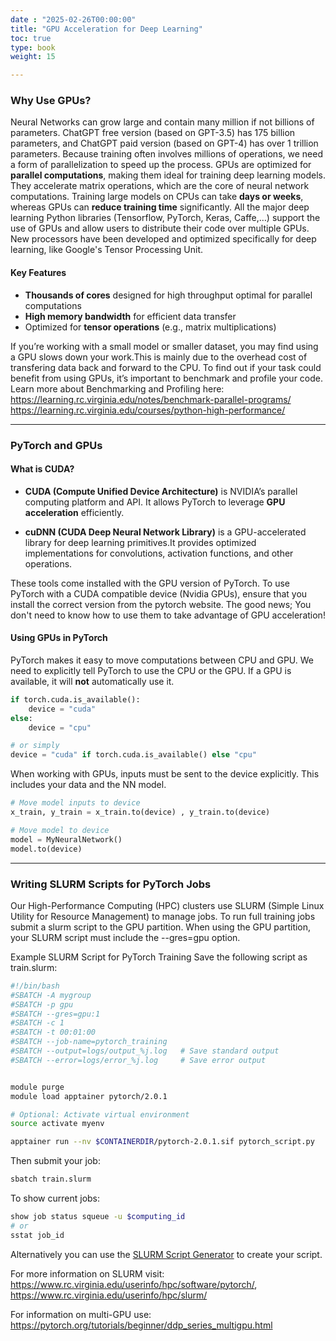 ```yaml
---
date : "2025-02-26T00:00:00"
title: "GPU Acceleration for Deep Learning"
toc: true
type: book
weight: 15

---
```



### **Why Use GPUs?**

Neural Networks can grow large and contain many million if not billions of parameters. ChatGPT free version (based on GPT-3.5) has 175 billion parameters, and ChatGPT paid version (based on GPT-4) has over 1 trillion parameters. Because training often involves millions of operations, we need a form of parallelization to speed up the process. GPUs are optimized for **parallel computations**, making them ideal for training deep learning models. They accelerate matrix operations, which are the core of neural network computations. Training large models on CPUs can take **days or weeks**, whereas GPUs can **reduce training time** significantly. All the major deep learning Python libraries (Tensorflow, PyTorch, Keras, Caffe,…) support the use of GPUs and allow users to distribute their code over multiple GPUs. New processors have been developed and optimized specifically for deep learning, like Google's Tensor Processing Unit.


#### **Key Features**
- **Thousands of cores** designed for high throughput optimal for parallel computations
- **High memory bandwidth** for efficient data transfer
- Optimized for **tensor operations** (e.g., matrix multiplications)

If you’re working with a small model or smaller dataset, you may find using a GPU slows down your work.This is mainly due to the overhead cost of transfering data back and forward to the CPU. To find out if your task could benefit from using GPUs, it’s important to benchmark and profile your code. Learn more about Benchmarking and Profiling here: https://learning.rc.virginia.edu/notes/benchmark-parallel-programs/ https://learning.rc.virginia.edu/courses/python-high-performance/

---

###  **PyTorch and GPUs**
#### **What is CUDA?**
- **CUDA (Compute Unified Device Architecture)** is NVIDIA’s parallel computing platform and API. It allows PyTorch to leverage **GPU acceleration** efficiently.

- **cuDNN (CUDA Deep Neural Network Library)** is a GPU-accelerated library for deep learning primitives.It provides optimized implementations for convolutions, activation functions, and other operations.

These tools come installed with the GPU version of PyTorch. To use PyTorch with a CUDA compatible device (Nvidia GPUs), ensure that you install the correct version from the pytorch website. The good news; You don't need to know how to use them to take advantage of GPU acceleration!

#### **Using GPUs in PyTorch**
PyTorch makes it easy to move computations between CPU and GPU.
We need to explicitly tell PyTorch to use the CPU or the GPU. If a GPU is available, it will **not** automatically use it.
``` python
if torch.cuda.is_available():
    device = "cuda"
else:
    device = "cpu"

# or simply
device = "cuda" if torch.cuda.is_available() else "cpu"
```
When working with GPUs, inputs must be sent to the device explicitly. This includes your data and the NN model.
```python
# Move model inputs to device
x_train, y_train = x_train.to(device) , y_train.to(device)

# Move model to device
model = MyNeuralNetwork()
model.to(device)
```
---

### **Writing SLURM Scripts for PyTorch Jobs**
Our High-Performance Computing (HPC) clusters use SLURM (Simple Linux Utility for Resource Management) to manage jobs. To run full training jobs submit a slurm script to the GPU partition. When using the GPU partition, your SLURM script must include the --gres=gpu option.

Example SLURM Script for PyTorch Training
Save the following script as train.slurm:
~~~sh
#!/bin/bash
#SBATCH -A mygroup
#SBATCH -p gpu         
#SBATCH --gres=gpu:1    
#SBATCH -c 1
#SBATCH -t 00:01:00
#SBATCH --job-name=pytorch_training
#SBATCH --output=logs/output_%j.log   # Save standard output
#SBATCH --error=logs/error_%j.log     # Save error output


module purge
module load apptainer pytorch/2.0.1 

# Optional: Activate virtual environment
source activate myenv

apptainer run --nv $CONTAINERDIR/pytorch-2.0.1.sif pytorch_script.py 
~~~
Then submit your job:
~~~sh
sbatch train.slurm
~~~
To show current jobs:
~~~sh
show job status squeue -u $computing_id
# or
sstat job_id
~~~
Alternatively you can use the [SLURM Script Generator](https://www.rc.virginia.edu/userinfo/hpc/slurm-script-generator/) to create your script.


For more information on SLURM visit: https://www.rc.virginia.edu/userinfo/hpc/software/pytorch/, https://www.rc.virginia.edu/userinfo/hpc/slurm/

For information on multi-GPU use: https://pytorch.org/tutorials/beginner/ddp_series_multigpu.html